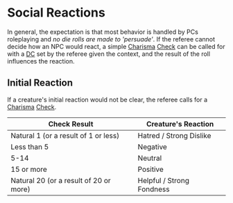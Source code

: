 # Social Reactions

In general, the expectation is that most behavior is handled by PCs roleplaying and *no die rolls are made to 'persuade'*. If the referee cannot decide how an NPC would react, a simple [Charisma](../Player%20Characters/Chosen%20Statistics/Charisma.md) [Check](../Game%20Procedures/Check.md) can be called for with a [DC](../Game%20Procedures/DC.md) set by the referee given the context, and the result of the roll influences the reaction. 
## Initial Reaction
If a creature's initial reaction would not be clear, the referee calls for a [Charisma](../Player%20Characters/Chosen%20Statistics/Charisma.md) [Check](../Game%20Procedures/Check.md).

| Check Result                           | Creature's Reaction       |
| -------------------------------------- | ------------------------- |
| Natural 1 (or a result of 1 or less)   | Hatred / Strong Dislike   |
| Less than 5                            | Negative                  |
| 5-14                                   | Neutral                   |
| 15 or more                             | Positive                  |
| Natural 20 (or a result of 20 or more) | Helpful / Strong Fondness |
